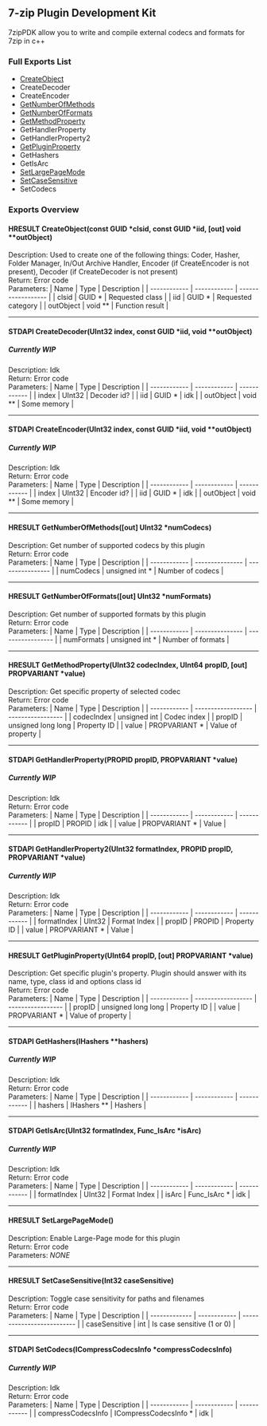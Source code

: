 ## 7-zip Plugin Development Kit
7zipPDK allow you to write and compile external codecs and formats for 7zip in c++

### Full Exports List
 - [CreateObject](#hresult-createobjectconst-guid-clsid-const-guid-iid-out-void-outobject)
 - CreateDecoder
 - CreateEncoder
 - [GetNumberOfMethods](#hresult-getnumberofmethodsout-uint32-numcodecs)
 - [GetNumberOfFormats](#hresult-getnumberofformatsout-uint32-numformats)
 - [GetMethodProperty](#hresult-getmethodpropertyuint32-codecindex-uint64-propid-out-propvariant-value)
 - GetHandlerProperty
 - GetHandlerProperty2
 - [GetPluginProperty](#hresult-getpluginpropertyuint64-propid-out-propvariant-value)
 - GetHashers
 - GetIsArc
 - [SetLargePageMode](#hresult-setlargepagemode)
 - [SetCaseSensitive](#hresult-setcasesensitiveint32-casesensitive)
 - SetCodecs

### Exports Overview
#### HRESULT CreateObject(const GUID \*clsid, const GUID \*iid, [out] void \*\*outObject)
Description: Used to create one of the following things: Coder, Hasher, Folder Manager, In/Out Archive Handler, Encoder (if CreateEncoder is not present), Decoder (if CreateDecoder is not present)  
Return: Error code  
Parameters:
|     Name     |     Type     |     Description    |
| ------------ | ------------ | ------------------ |
| clsid        | GUID \*      | Requested class    |
| iid          | GUID \*      | Requested category |
| outObject    | void \*\*    | Function result    |

------------

#### STDAPI CreateDecoder(UInt32 index, const GUID \*iid, void \*\*outObject)
##### Currently WIP
Description: Idk  
Return: Error code  
Parameters:
| Name | Type | Description |
| ------------ | ------------ | ------------ |
| index | UInt32 | Decoder id? |
| iid | GUID \* | idk |
| outObject | void ** | Some memory |

------------

#### STDAPI CreateEncoder(UInt32 index, const GUID \*iid, void \*\*outObject)
##### Currently WIP
Description: Idk  
Return: Error code  
Parameters:
| Name | Type | Description |
| ------------ | ------------ | ------------ |
| index | UInt32 | Encoder id? |
| iid | GUID \* | idk |
| outObject | void ** | Some memory |

------------

#### HRESULT GetNumberOfMethods([out] UInt32 \*numCodecs)
Description: Get number of supported codecs by this plugin  
Return: Error code  
Parameters:
|     Name     |      Type       |   Description    |
| ------------ | --------------- | ---------------- |
|   numCodecs  | unsigned int \* | Number of codecs |

------------

#### HRESULT GetNumberOfFormats([out] UInt32 \*numFormats)
Description: Get number of supported formats by this plugin  
Return: Error code  
Parameters:
|     Name     |       Type      |    Description    |
| ------------ | --------------- | ----------------- |
|  numFormats  | unsigned int \* | Number of formats |

------------

#### HRESULT GetMethodProperty(UInt32 codecIndex, UInt64 propID, [out] PROPVARIANT \*value)
Description: Get specific property of selected codec  
Return: Error code  
Parameters:
|     Name     |        Type        |    Description    |
| ------------ | ------------------ | ----------------- |
|  codecIndex  | unsigned int       | Codec index       |
|  propID      | unsigned long long | Property ID       |
|  value       | PROPVARIANT \*     | Value of property |

------------

#### STDAPI GetHandlerProperty(PROPID propID, PROPVARIANT \*value)
##### Currently WIP
Description: Idk  
Return: Error code  
Parameters:
| Name | Type | Description |
| ------------ | ------------ | ------------ |
| propID | PROPID | idk |
| value | PROPVARIANT \* | Value |

------------

#### STDAPI GetHandlerProperty2(UInt32 formatIndex, PROPID propID, PROPVARIANT \*value)
##### Currently WIP
Description: Idk  
Return: Error code  
Parameters:
| Name | Type | Description |
| ------------ | ------------ | ------------ |
| formatIndex | UInt32 | Format Index |
| propID | PROPID | Property ID |
| value | PROPVARIANT \* | Value |

------------

#### HRESULT GetPluginProperty(UInt64 propID, [out] PROPVARIANT \*value)
Description: Get specific plugin's property. Plugin should answer with its name, type, class id and options class id  
Return: Error code  
Parameters:
|     Name     |        Type        |    Description    |
| ------------ | ------------------ | ----------------- |
| propID       | unsigned long long | Property ID       |
| value        | PROPVARIANT \*     | Value of property |

------------

#### STDAPI GetHashers(IHashers \*\*hashers)
##### Currently WIP
Description: Idk  
Return: Error code  
Parameters:
| Name | Type | Description |
| ------------ | ------------ | ------------ |
| hashers | IHashers ** | Hashers |

------------

#### STDAPI GetIsArc(UInt32 formatIndex, Func_IsArc \*isArc)
##### Currently WIP
Description: Idk  
Return: Error code  
Parameters:
| Name | Type | Description |
| ------------ | ------------ | ------------ |
| formatIndex | UInt32 | Format Index |
| isArc | Func_IsArc \* | idk |

------------

#### HRESULT SetLargePageMode()
Description: Enable Large-Page mode for this plugin  
Return: Error code  
Parameters: *NONE*

------------

#### HRESULT SetCaseSensitive(Int32 caseSensitive)
Description: Toggle case sensitivity for paths and filenames  
Return: Error code  
Parameters:
|      Name     |     Type     |         Description        |
| ------------- | ------------ | -------------------------- |
| caseSensitive | int          | Is case sensitive (1 or 0) |

------------

#### STDAPI SetCodecs(ICompressCodecsInfo \*compressCodecsInfo)
##### Currently WIP
Description: Idk  
Return: Error code  
Parameters:
| Name | Type | Description |
| ------------ | ------------ | ------------ |
| compressCodecsInfo | ICompressCodecsInfo \* | idk |
